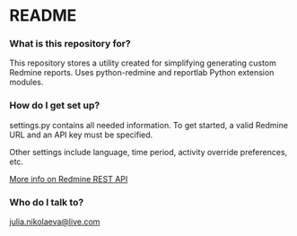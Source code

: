 # README #

### What is this repository for? ###

This repository stores a utility created for simplifying generating custom Redmine reports.
Uses python-redmine and reportlab Python extension modules.

### How do I get set up? ###

settings.py contains all needed information.
To get started, a valid Redmine URL and an API key must be specified.

Other settings include language, time period, activity override preferences, etc.

[More info on Redmine REST API](http://www.redmine.org/projects/redmine/wiki/Rest_api)

### Who do I talk to? ###

julia.nikolaeva@live.com